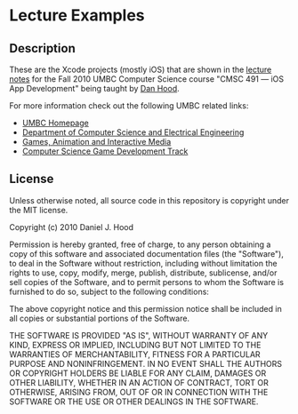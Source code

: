 Lecture Examples
================

Description
-----------

These are the Xcode projects (mostly iOS) that are shown in the
[lecture notes](http://cs491f10.wordpress.com/category/lectures/) for
the Fall 2010 UMBC Computer Science course "CMSC 491 — iOS App
Development" being taught by [Dan Hood](http://userpages.umbc.edu/~dhood2/).

For more information check out the following UMBC related links:

 * [UMBC Homepage](http://www.umbc.edu/)
 * [Department of Computer Science and Electrical Engineering](http://www.csee.umbc.edu/)
 * [Games, Animation and Interactive Media](http://gaim.umbc.edu/)
 * [Computer Science Game Development Track](http://gaim.umbc.edu/cmsc/)

License
-------

Unless otherwise noted, all source code in this repository is copyright
under the MIT license.

Copyright (c) 2010 Daniel J. Hood

Permission is hereby granted, free of charge, to any person obtaining a copy
of this software and associated documentation files (the "Software"), to deal
in the Software without restriction, including without limitation the rights
to use, copy, modify, merge, publish, distribute, sublicense, and/or sell
copies of the Software, and to permit persons to whom the Software is
furnished to do so, subject to the following conditions:

The above copyright notice and this permission notice shall be included in
all copies or substantial portions of the Software.

THE SOFTWARE IS PROVIDED "AS IS", WITHOUT WARRANTY OF ANY KIND, EXPRESS OR
IMPLIED, INCLUDING BUT NOT LIMITED TO THE WARRANTIES OF MERCHANTABILITY,
FITNESS FOR A PARTICULAR PURPOSE AND NONINFRINGEMENT. IN NO EVENT SHALL THE
AUTHORS OR COPYRIGHT HOLDERS BE LIABLE FOR ANY CLAIM, DAMAGES OR OTHER
LIABILITY, WHETHER IN AN ACTION OF CONTRACT, TORT OR OTHERWISE, ARISING FROM,
OUT OF OR IN CONNECTION WITH THE SOFTWARE OR THE USE OR OTHER DEALINGS IN
THE SOFTWARE.

